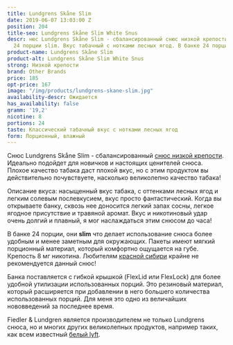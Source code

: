 ```yaml
---
title: Lundgrens Skåne Slim
date: 2019-06-07 13:03:00 Z
position: 204
title-seo: Lundgrens Skåne Slim White Snus
descr: нюс Lundgrens Skåne Slim - сбалансированный снюс низкой крепости (8 мг никотина).
  24 порции slim. Вкус табачный с нотками лесных ягод. В банке 24 порции.
product-name: Lundgrens Skåne Slim
product-alt: Lundgrens Skåne Slim White Snus
strong: Низкой крепости
brand: Other Brands
price: 185
opt-price: 167
image: "/img/products/lundgrens-skane-slim.jpg"
availability-descr: Ожидается
has_availability: false
gramm: '19,2'
nicotine: 8
portions: 24
taste: Классический табачный вкус с нотками лесных ягод
form: Порционный, влажный
---
```


Снюс Lundgrens Skåne Slim - сбалансированный [снюс низкой крепости](/low-strong). Идеально подойдет для новичков и настоящих ценителей снюса. Плохое качество табака даст плохой вкус, но с этим продуктом вы действительно почувствуете, насколько великолепно качество табака!

Описание вкуса: насыщенный вкус табака, с оттенками лесных ягод и легким солевым послевкусием, вкус просто фантастический.
Когда вы открываете банку, сквозь нее доносится легкий запах сосны, легкое ягодное присутствие и травяной аромат.
Вкус и никотиновый удар очень долгий и плавный, я мог наслаждаться этим снюсом до часа!

В банке 24 порции, они **slim** что делает использование снюса более удобным и менее заметным для окружающих.
Пакеты имеют мягкий порционный материал, который комфортно ощущается на губе. Крепость 8 мг никотина. Любителям [красной сибири](/siberia-white) крайне не рекомендуется данный снюс!

Банка поставляется с гибкой крышкой (FlexLid или FlexLock) для более удобной утилизации использованных порций.
Это резиновый материал, который расширяется при добавлении в него большего количества использованных порций. Для меня это одно из величайших нововведений за последнее время.

Fiedler & Lundgren является производителем не только Lundgrens снюса, но и многих других великолепных продуктов, например таких, как всем известный [белый lyft](/lyft).